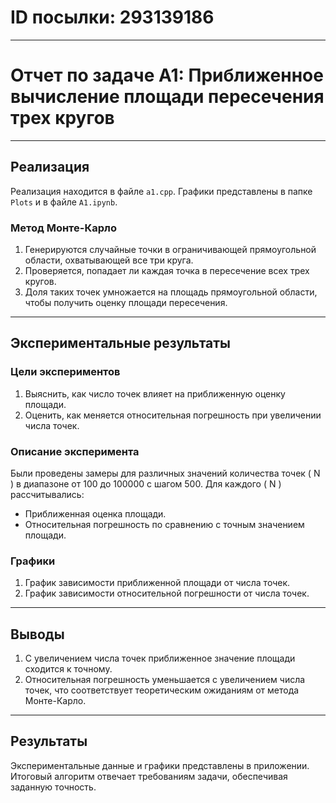 # ID посылки: 293139186

---

# Отчет по задаче А1: Приближенное вычисление площади пересечения трех кругов

---

## Реализация
Реализация находится в файле `a1.cpp`. Графики представлены в папке `Plots` и в файле `A1.ipynb`.

### Метод Монте-Карло
1. Генерируются случайные точки в ограничивающей прямоугольной области, охватывающей все три круга.
2. Проверяется, попадает ли каждая точка в пересечение всех трех кругов.
3. Доля таких точек умножается на площадь прямоугольной области, чтобы получить оценку площади пересечения.

---

## Экспериментальные результаты

### Цели экспериментов
1. Выяснить, как число точек влияет на приближенную оценку площади.
2. Оценить, как меняется относительная погрешность при увеличении числа точек.

### Описание эксперимента
Были проведены замеры для различных значений количества точек \( N \) в диапазоне от 100 до 100000 с шагом 500. Для каждого \( N \) рассчитывались:
- Приближенная оценка площади.
- Относительная погрешность по сравнению с точным значением площади.

### Графики
1. График зависимости приближенной площади от числа точек.
2. График зависимости относительной погрешности от числа точек.

---

## Выводы
1. С увеличением числа точек приближенное значение площади сходится к точному.
2. Относительная погрешность уменьшается с увеличением числа точек, что соответствует теоретическим ожиданиям от метода Монте-Карло.

---

## Результаты
Экспериментальные данные и графики представлены в приложении. Итоговый алгоритм отвечает требованиям задачи, обеспечивая заданную точность.

